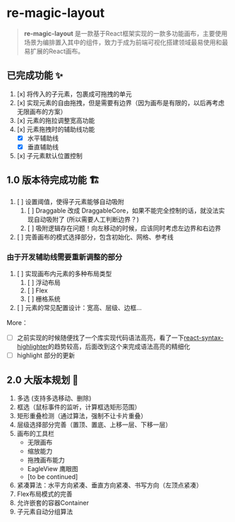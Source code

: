 # re-magic-layout
> **re-magic-layout** 是一款基于React框架实现的一款多功能画布，主要使用场景为编排置入其中的组件，致力于成为前端可视化搭建领域最易使用和最易扩展的React画布。

## 已完成功能 ✨
1. [x] 将传入的子元素，包裹成可拖拽的单元
2. [x] 实现元素的自由拖拽，但是需要有边界（因为画布是有限的，以后再考虑无限画布的方案）
3. [x] 元素的拖拉调整宽高功能
4. [x] 元素拖拽时的辅助线功能
   - [x] 水平辅助线
   - [x] 垂直辅助线
5. [x] 子元素默认位置控制

## 1.0 版本待完成功能 🏗️

1. [ ] 设置阈值，使得子元素能够自动吸附
   1. [ ] Draggable 改成 DraggableCore，如果不能完全控制的话，就没法实现自动吸附了 (所以需要人工判断边界？)
   2. [ ] 吸附逻辑存在问题！向左移动的时候，应该同时考虑左边界和右边界
2. [ ] 完善画布的模式选择部分，包含初始化、网格、参考线
### 由于开发辅助线需要重新调整的部分

1. [ ] 实现画布内元素的多种布局类型
   1. [ ] 浮动布局
   2. [ ] Flex
   3. [ ] 栅格系统
2. [ ] 元素的常见配置设计：宽高、层级、边框...

More：
- [ ] 之前实现的时候随便找了一个库实现代码语法高亮，看了一下[react-syntax-highlighter](https://www.npmjs.com/package/react-syntax-highlighter)的趋势较高，后面改到这个来完成语法高亮的精细化
- [ ] highlight 部分的更新

## 2.0 大版本规划 🚀

1. 多选 (支持多选移动、删除)
2. 框选（鼠标事件的监听，计算框选矩形范围）
3. 矩形重叠检测（通过算法，强制不让卡片重叠）
4. 层级选择部分完善（置顶、置底、上移一层、下移一层）
5. 画布的工具栏
   - 无限画布
   - 缩放能力
   - 拖拽画布能力
   - EagleView 鹰眼图
   - [to be continued]
6. 紧凑算法：水平方向紧凑、垂直方向紧凑、书写方向（左顶点紧凑）
7. Flex布局模式的完善
8. 允许嵌套的容器Container
9. 子元素自动分组算法
